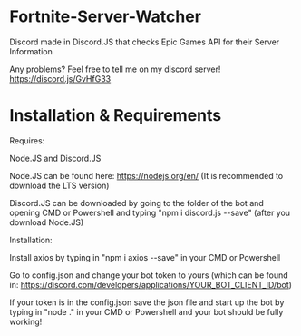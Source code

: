 # Fortnite-Server-Watcher
Discord made in Discord.JS that checks Epic Games API for their Server Information

Any problems? Feel free to tell me on my discord server! https://discord.js/GvHfG33

# Installation & Requirements

Requires:

Node.JS and Discord.JS

Node.JS can be found here: https://nodejs.org/en/ (It is recommended to download the LTS version)

Discord.JS can be downloaded by going to the folder of the bot and opening CMD or Powershell and typing "npm i discord.js --save" (after you download Node.JS)

Installation:

Install axios by typing in "npm i axios --save" in your CMD or Powershell

Go to config.json and change your bot token to yours (which can be found in: https://discord.com/developers/applications/YOUR_BOT_CLIENT_ID/bot)

If your token is in the config.json save the json file and start up the bot by typing in "node ." in your CMD or Powershell and your bot should be fully working!
